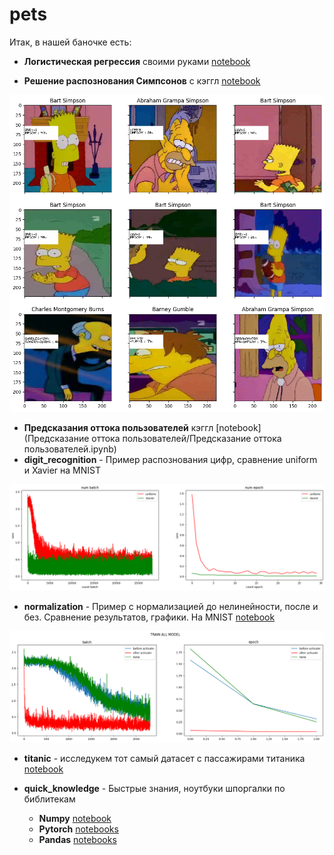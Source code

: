 # pets
Итак, в нашей баночке есть:

 - **Логистическая регрессия** своими руками [notebook](linear_models_hand_made/linear_models.ipynb)

 - **Решение распознования Симпсонов** с кэггл [notebook](simsons_kaggle/final_simsons.ipynb)
 
  ![graph](simsons_kaggle/output.png)

 - **Предсказания оттока пользователей** кэггл [notebook](Предсказание оттока пользователей/Предсказание оттока пользователей.ipynb)
 - **digit_recognition** - Пример распознования цифр, сравнение uniform и Xavier на MNIST
 
 ![graph](digit_recognition_xav_uni/output.png)

 - **normalization** -  Пример с нормализацией до нелинейности, после и без. Сравнение результатов, графики. На MNIST [notebook](normalization/main.ipynb)
 
 ![graph](normalization/output.png)

 - **titanic** - исследукем тот самый датасет с пассажирами титаника [notebook](titanic/pipline.ipynb)

  - **quick_knowledge** - Быстрые знания, ноутбуки шпоргалки по библитекам
    - **Numpy** [notebook](quick_knowledge/Numpy_study.ipynb)
    - **Pytorch** [notebooks](quick_knowledge/pytorch)
    - **Pandas** [notebooks](quick_knowledge/pandas)
